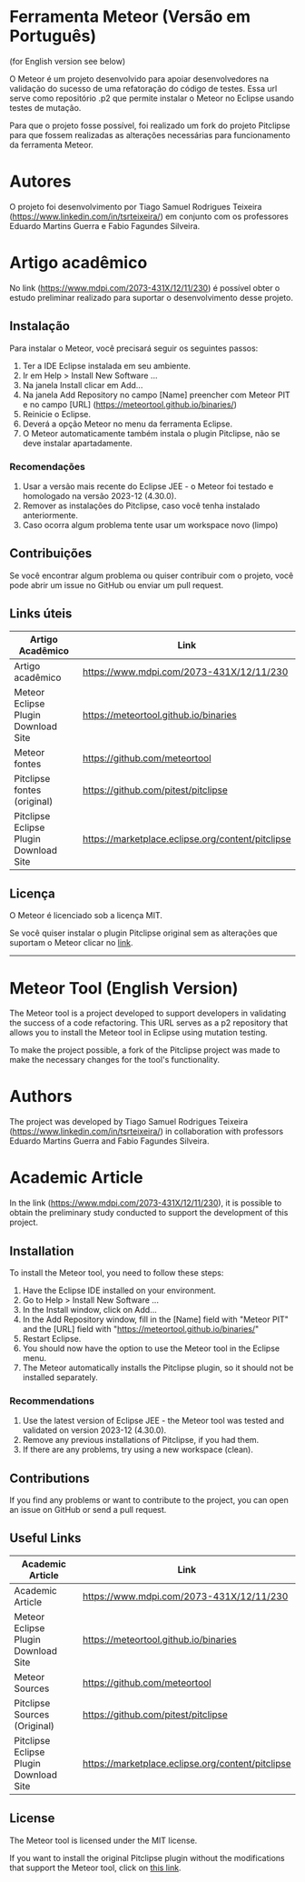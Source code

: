 # Ferramenta Meteor (Versão em Português)
(for English version see below)

O Meteor é um projeto desenvolvido para apoiar desenvolvedores na validação do sucesso de uma refatoração do código de testes. Essa url serve como repositório .p2 que permite instalar o Meteor no Eclipse usando testes de mutação. 

Para que o projeto fosse possível, foi realizado um fork do projeto Pitclipse para que fossem realizadas as alterações necessárias para funcionamento da ferramenta Meteor.

# Autores

O projeto foi desenvolvimento por Tiago Samuel Rodrigues Teixeira (<https://www.linkedin.com/in/tsrteixeira/>) em conjunto com os professores Eduardo Martins Guerra e Fabio Fagundes Silveira.

# Artigo acadêmico

No link (<https://www.mdpi.com/2073-431X/12/11/230>) é possível obter o estudo preliminar realizado para suportar o desenvolvimento desse projeto.

## Instalação

Para instalar o Meteor, você precisará seguir os seguintes passos:

1. Ter a IDE Eclipse instalada em seu ambiente. 
2. Ir em Help > Install New Software ... 
3. Na janela Install clicar em Add...
4. Na janela Add Repository no campo [Name] preencher com Meteor PIT e no campo [URL] (<https://meteortool.github.io/binaries/>) 
5. Reinicie o Eclipse.
6. Deverá a opção Meteor no menu da ferramenta Eclipse.
7. O Meteor automaticamente também instala o plugin Pitclipse, não se deve instalar apartadamente.

### Recomendações

1. Usar a versão mais recente do Eclipse JEE - o Meteor foi testado e homologado na versão 2023-12 (4.30.0).
2. Remover as instalações do Pitclipse, caso você tenha instalado anteriormente.
3. Caso ocorra algum problema tente usar um workspace novo (limpo)

## Contribuições

Se você encontrar algum problema ou quiser contribuir com o projeto, você pode abrir um issue no GitHub ou enviar um pull request.

## Links úteis

| Artigo Acadêmico | Link |
| --- | --- |
| Artigo acadêmico | <https://www.mdpi.com/2073-431X/12/11/230> |
| Meteor Eclipse Plugin Download Site | <https://meteortool.github.io/binaries> | 
| Meteor fontes | <https://github.com/meteortool> |
| Pitclipse fontes (original) | <https://github.com/pitest/pitclipse> | 
| Pitclipse Eclipse Plugin Download Site | <https://marketplace.eclipse.org/content/pitclipse> |

## Licença

O Meteor é licenciado sob a licença MIT.

Se você quiser instalar o plugin Pitclipse original sem as alterações que suportam o Meteor clicar no [link](<https://marketplace.eclipse.org/content/pitclipse>).  

---

# Meteor Tool (English Version)

The Meteor tool is a project developed to support developers in validating the success of a code refactoring. This URL serves as a p2 repository that allows you to install the Meteor tool in Eclipse using mutation testing.

To make the project possible, a fork of the Pitclipse project was made to make the necessary changes for the tool's functionality.

# Authors

The project was developed by Tiago Samuel Rodrigues Teixeira (<https://www.linkedin.com/in/tsrteixeira/>) in collaboration with professors Eduardo Martins Guerra and Fabio Fagundes Silveira.

# Academic Article

In the link (<https://www.mdpi.com/2073-431X/12/11/230>), it is possible to obtain the preliminary study conducted to support the development of this project.

## Installation

To install the Meteor tool, you need to follow these steps:

1. Have the Eclipse IDE installed on your environment.
2. Go to Help > Install New Software ...
3. In the Install window, click on Add...
4. In the Add Repository window, fill in the [Name] field with "Meteor PIT" and the [URL] field with "<https://meteortool.github.io/binaries/>"
5. Restart Eclipse.
6. You should now have the option to use the Meteor tool in the Eclipse menu.
7. The Meteor automatically installs the Pitclipse plugin, so it should not be installed separately.

### Recommendations

1. Use the latest version of Eclipse JEE - the Meteor tool was tested and validated on version 2023-12 (4.30.0).
2. Remove any previous installations of Pitclipse, if you had them.
3. If there are any problems, try using a new workspace (clean).

## Contributions

If you find any problems or want to contribute to the project, you can open an issue on GitHub or send a pull request.

## Useful Links

| Academic Article | Link |
| --- | --- |
| Academic Article | <https://www.mdpi.com/2073-431X/12/11/230> |
| Meteor Eclipse Plugin Download Site | <https://meteortool.github.io/binaries> |
| Meteor Sources | <https://github.com/meteortool> |
| Pitclipse Sources (Original) | <https://github.com/pitest/pitclipse> |
| Pitclipse Eclipse Plugin Download Site | <https://marketplace.eclipse.org/content/pitclipse> |

## License

The Meteor tool is licensed under the MIT license.

If you want to install the original Pitclipse plugin without the modifications that support the Meteor tool, click on [this link](<https://marketplace.eclipse.org/content/pitclipse>).